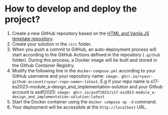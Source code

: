 # How to develop and deploy the project?

1. Create a new GitHub repository based on the [HTML and Vanila JS template repository](https://github.com/new?template_name=mits-html-and-vanila-js-v1&template_owner=marketable-it-skills).
2. Create your solution in the `/src` folder.
3. When you push a commit to GitHub, an auto-deployment process will start according to the GitHub Actions defined in the repository (`.github` folder). During this process, a Docker image will be built and stored in the Github Container Registry.
4. Modify the following line in the `docker-compose.yml` according to your GitHub username and your repository name: `image: ghcr.io/<your-github-account/<your-repo-name>:latest`. E.g if your repo name is s17-es2023-module_a-design_and_implementation-solution  and your Github account is asdf2025: `image: ghcr.io/asdf2025/s17-es2023-module_a-design_and_implementation-solution:latest`
5. Start the Docker container using the `docker compose up -d` command.
6. Your deployment will be accessible at the `http://localhost` URL.
